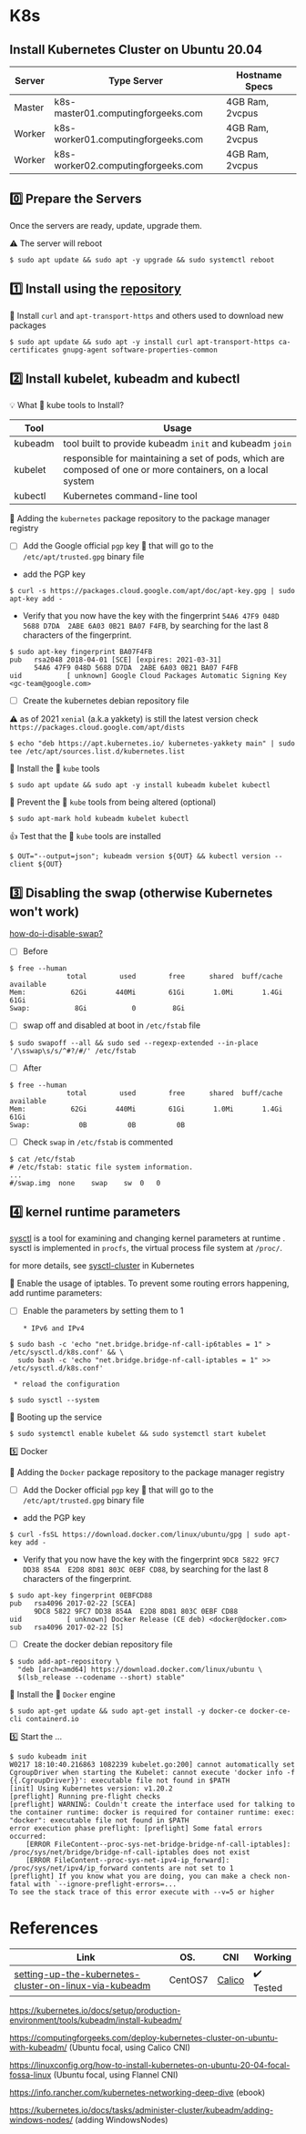 # K8s

## Install Kubernetes Cluster on Ubuntu 20.04

| Server | Type	Server                        | Hostname	Specs |
|--------|------------------------------------|-----------------|
| Master | k8s-master01.computingforgeeks.com | 4GB Ram, 2vcpus |
| Worker | k8s-worker01.computingforgeeks.com | 4GB Ram, 2vcpus |
| Worker | k8s-worker02.computingforgeeks.com | 4GB Ram, 2vcpus |


## :zero: Prepare the Servers

Once the servers are ready, update, upgrade them.

:warning: The server will reboot

```
$ sudo apt update && sudo apt -y upgrade && sudo systemctl reboot
```

## :one: Install using the [repository](https://docs.docker.com/engine/install/ubuntu/#install-using-the-repository)

:round_pushpin: Install `curl` and `apt-transport-https` and others used to download new packages

```
$ sudo apt update && sudo apt -y install curl apt-transport-https ca-certificates gnupg-agent software-properties-common
```

## :two: Install kubelet, kubeadm and kubectl

:bulb: What :ice_cube: kube tools to Install? 

| Tool    | Usage                                                   |
|---------|---------------------------------------------------------|
| kubeadm | tool built to provide kubeadm `init` and kubeadm `join` |
| kubelet | responsible for maintaining a set of pods, which are composed of one or more containers, on a local system |
| kubectl | Kubernetes command-line tool |

:round_pushpin: Adding the `kubernetes` package repository to the package manager registry  

- [ ] Add the Google official `pgp` key :key: that will go to the `/etc/apt/trusted.gpg` binary file

* add the PGP key

```
$ curl -s https://packages.cloud.google.com/apt/doc/apt-key.gpg | sudo apt-key add -
```

* Verify that you now have the key with the fingerprint `54A6 47F9 048D 5688 D7DA  2ABE 6A03 0B21 BA07 F4FB`, by searching for the last 8 characters of the fingerprint.

```
$ sudo apt-key fingerprint BA07F4FB
pub   rsa2048 2018-04-01 [SCE] [expires: 2021-03-31]
      54A6 47F9 048D 5688 D7DA  2ABE 6A03 0B21 BA07 F4FB
uid           [ unknown] Google Cloud Packages Automatic Signing Key <gc-team@google.com>
```

- [ ] Create the kubernetes debian repository file

:warning: as of 2021 `xenial` (a.k.a yakkety) is still the latest version check `https://packages.cloud.google.com/apt/dists` 

```
$ echo "deb https://apt.kubernetes.io/ kubernetes-yakkety main" | sudo tee /etc/apt/sources.list.d/kubernetes.list
```

:round_pushpin: Install the :ice_cube: `kube` tools

```
$ sudo apt update && sudo apt -y install kubeadm kubelet kubectl
```

:round_pushpin: Prevent the :ice_cube: `kube`  tools from being altered (optional)

```
$ sudo apt-mark hold kubeadm kubelet kubectl
```

:+1: Test that the :ice_cube: `kube` tools are installed

```
$ OUT="--output=json"; kubeadm version ${OUT} && kubectl version --client ${OUT}
```

## :three: Disabling the swap (otherwise Kubernetes won't work) 

[how-do-i-disable-swap?](https://askubuntu.com/questions/214805/how-do-i-disable-swap)

- [ ] Before

```
$ free --human
              total        used        free      shared  buff/cache   available
Mem:           62Gi       440Mi        61Gi       1.0Mi       1.4Gi        61Gi
Swap:           8Gi           0         8Gi
```

- [ ] swap off and disabled at boot in `/etc/fstab` file

```
$ sudo swapoff --all && sudo sed --regexp-extended --in-place '/\sswap\s/s/^#?/#/' /etc/fstab
```

- [ ] After

```
$ free --human
              total        used        free      shared  buff/cache   available
Mem:           62Gi       440Mi        61Gi       1.0Mi       1.4Gi        61Gi
Swap:            0B          0B          0B
```

- [ ] Check `swap` in `/etc/fstab` is commented

```
$ cat /etc/fstab 
# /etc/fstab: static file system information.
...
#/swap.img	none	swap	sw	0	0
```

## :four: kernel runtime parameters

[sysctl](https://wiki.archlinux.org/index.php/sysctl) is a tool for examining and changing kernel parameters at runtime . sysctl is implemented in `procfs`, the virtual process file system at `/proc/`.

for more details, see [sysctl-cluster](https://kubernetes.io/docs/tasks/administer-cluster/sysctl-cluster) in Kubernetes

:round_pushpin: Enable the usage of iptables. To prevent some routing errors happening, add runtime parameters:

- [ ] Enable the parameters by setting them to 1

      * IPv6 and IPv4

```
$ sudo bash -c 'echo "net.bridge.bridge-nf-call-ip6tables = 1" > /etc/sysctl.d/k8s.conf' && \
  sudo bash -c 'echo "net.bridge.bridge-nf-call-iptables = 1" >> /etc/sysctl.d/k8s.conf'
```

     * reload the configuration

```
$ sudo sysctl --system
```

:round_pushpin: Booting up the service

``` 
$ sudo systemctl enable kubelet && sudo systemctl start kubelet
```

:five: Docker

:round_pushpin: Adding the `Docker` package repository to the package manager registry  

- [ ] Add the Docker official `pgp` key :key: that will go to the `/etc/apt/trusted.gpg` binary file

* add the PGP key

```
$ curl -fsSL https://download.docker.com/linux/ubuntu/gpg | sudo apt-key add -
```

* Verify that you now have the key with the fingerprint `9DC8 5822 9FC7 DD38 854A  E2D8 8D81 803C 0EBF CD88`, by searching for the last 8 characters of the fingerprint.

```
$ sudo apt-key fingerprint 0EBFCD88
pub   rsa4096 2017-02-22 [SCEA]
      9DC8 5822 9FC7 DD38 854A  E2D8 8D81 803C 0EBF CD88
uid           [ unknown] Docker Release (CE deb) <docker@docker.com>
sub   rsa4096 2017-02-22 [S]
```

- [ ] Create the docker debian repository file

```
$ sudo add-apt-repository \
  "deb [arch=amd64] https://download.docker.com/linux/ubuntu \
  $(lsb_release --codename --short) stable"
```

:round_pushpin: Install the :whale: `Docker` engine

```
$ sudo apt-get update && sudo apt-get install -y docker-ce docker-ce-cli containerd.io
```

:five: Start the ...

```
$ sudo kubeadm init
W0217 18:10:40.216863 1082239 kubelet.go:200] cannot automatically set CgroupDriver when starting the Kubelet: cannot execute 'docker info -f {{.CgroupDriver}}': executable file not found in $PATH
[init] Using Kubernetes version: v1.20.2
[preflight] Running pre-flight checks
[preflight] WARNING: Couldn't create the interface used for talking to the container runtime: docker is required for container runtime: exec: "docker": executable file not found in $PATH
error execution phase preflight: [preflight] Some fatal errors occurred:
	[ERROR FileContent--proc-sys-net-bridge-bridge-nf-call-iptables]: /proc/sys/net/bridge/bridge-nf-call-iptables does not exist
	[ERROR FileContent--proc-sys-net-ipv4-ip_forward]: /proc/sys/net/ipv4/ip_forward contents are not set to 1
[preflight] If you know what you are doing, you can make a check non-fatal with `--ignore-preflight-errors=...`
To see the stack trace of this error execute with --v=5 or higher
```


# References


| Link | OS.      | CNI      | Working | 
|------|----------|----------|----------| 
| [setting-up-the-kubernetes-cluster-on-linux-via-kubeadm](https://subscription.packtpub.com/book/virtualization_and_cloud/9781788837606/1/ch01lvl1sec15/setting-up-the-kubernetes-cluster-on-linux-via-kubeadm) | CentOS7 | [Calico](https://www.projectcalico.org) | :heavy_check_mark: Tested |


https://kubernetes.io/docs/setup/production-environment/tools/kubeadm/install-kubeadm/

https://computingforgeeks.com/deploy-kubernetes-cluster-on-ubuntu-with-kubeadm/ (Ubuntu focal, using Calico CNI)

https://linuxconfig.org/how-to-install-kubernetes-on-ubuntu-20-04-focal-fossa-linux (Ubuntu focal, using Flannel CNI)

https://info.rancher.com/kubernetes-networking-deep-dive (ebook)

https://kubernetes.io/docs/tasks/administer-cluster/kubeadm/adding-windows-nodes/ (adding WindowsNodes)
